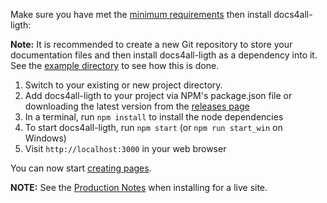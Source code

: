 <!-- 

layout : post
title : ¿Cómo crear un programa que aprenda por si solo?
description : Un programa que aprenda de forma autónoma, es algo muy complejo.
category : ai
tags : series, fiction
comments : true 
author : Rich Dotcom
thumbnail_image_url: images/img_3.jpg
datetime_str: 14 September 2017
datetime : 2017-08-17
duration: 0:30:20
sound_url: http://www.largesound.com/ashborytour/sound/AshboryBYU.mp3

-->

Make sure you have met the [minimum requirements](%base_url%/install/requirements) then install
docs4all-ligth:

**Note:** It is recommended to create a new Git repository to store your documentation files and then install docs4all-ligth as a dependency into it. See the [example directory](https://github.com/docs4all/docs4all-ligth/tree/master/example) to see how this is done.

1. Switch to your existing or new project directory.
2. Add docs4all-ligth to your project via NPM's package.json file or downloading the latest version from the [releases page](https://github.com/docs4all/docs4all-ligth/releases)
3. In a terminal, run `npm install` to install the node dependencies
4. To start docs4all-ligth, run `npm start` (or `npm run start_win` on Windows)
5. Visit `http://localhost:3000` in your web browser

You can now start [creating pages](%base_url%/usage/creating-pages).

**NOTE:** See the [Production Notes](%base_url%/install/production-notes) when installing for a live site.
